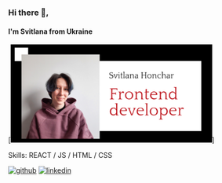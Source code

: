 ### Hi there 👋,  
#### I'm Svitlana from Ukraine

[<img src='https://github.com/SvitlanaHonchar/SvitlanaHonchar/blob/main/Screenshot_1.png' alt='banner' height='200'>]


Skills: REACT / JS / HTML / CSS


[<img src='https://cdn.jsdelivr.net/npm/simple-icons@3.0.1/icons/github.svg' alt='github' height='40'>](https://github.com/https://github.com/SvitlanaHonchar)  [<img src='https://cdn.jsdelivr.net/npm/simple-icons@3.0.1/icons/linkedin.svg' alt='linkedin' height='40'>](https://www.linkedin.com/in/https://www.linkedin.com/in/svitlana-honchar//)  
